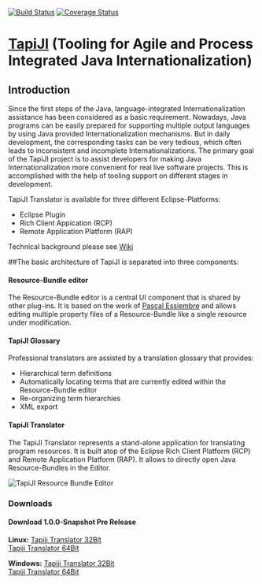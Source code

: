 [![Build Status](https://travis-ci.org/tapiji/babel.svg?branch=feat%2Fgit)](https://travis-ci.org/tapiji/babel) [![Coverage Status](https://coveralls.io/repos/github/tapiji/babel/badge.svg?branch=feat%2Fgit)](https://coveralls.io/github/tapiji/babel?branch=feat%2git)
# <a href="http://tapiji.github.io/"  target="_blank">TapiJI</a> (Tooling for Agile and Process Integrated Java Internationalization)

## Introduction

Since the first steps of the Java, language-integrated Internationalization assistance has been considered as a basic requirement. Nowadays, Java programs can be easily prepared for supporting multiple output languages by using Java provided Internationalization mechanisms. But in daily development, the corresponding tasks can be very tedious, which often leads to inconsistent and incomplete Internationalizations.  The primary goal of the TapiJI project is to assist developers for making Java Internationalization more convenient for real live software projects. This is accomplished with the help of tooling support on different stages in development. 

TapiJI Translator is available for three different Eclipse-Platforms:
 * Eclipse Plugin
 * Rich Client Appication (RCP)
 * Remote Application Platform (RAP)

Technical background please see [Wiki](https://github.com/tapiji/tapiji/wiki)

##The basic architecture of TapiJI is separated into three components:
#### Resource-Bundle editor
The Resource-Bundle editor is a central UI component that is shared by other plug-ins. It is based on the work of [Pascal Essiembre](https://github.com/essiembre/eclipse-rbe) and allows editing multiple property files of a Resource-Bundle like a single resource under modification.

#### TapiJI Glossary
Professional translators are assisted by a translation glossary that provides:
 * Hierarchical term definitions
 * Automatically locating terms that are currently edited within the Resource-Bundle editor
 * Re-organizing term hierarchies
 * XML export 
 
#### TapiJI Translator
The TapiJI Translator represents a stand-alone application for translating program resources. It is built atop of the Eclipse Rich Client Platform (RCP) and Remote Application Platform (RAP). It allows to directly open Java Resource-Bundles in the Editor.

![TapiJI Resource Bundle Editor](http://tapiji.github.io/images/screenshots/workbench.png)

### Downloads

#### Download 1.0.0-Snapshot Pre Release
**Linux:**
[Tapiji Translator 32Bit](https://github.com/tapiji/tapiji/releases/download/1.0.0-SNAPSHOT/tapiji_translator-linux.gtk.x86.zip)  
[Tapiji Translator 64Bit](https://github.com/tapiji/tapiji/releases/download/1.0.0-SNAPSHOT/tapiji_translator-linux.gtk.x86_64.zip)  
 
**Windows:**
[Tapiji Translator 32Bit](https://github.com/tapiji/tapiji/releases/download/1.0.0-SNAPSHOT/tapiji_translator-win32.win32.x86.zip)  
[Tapiji Translator 64Bit](https://github.com/tapiji/tapiji/releases/download/1.0.0-SNAPSHOT/tapiji_translator-win32.win32.x86_64.zip)  
